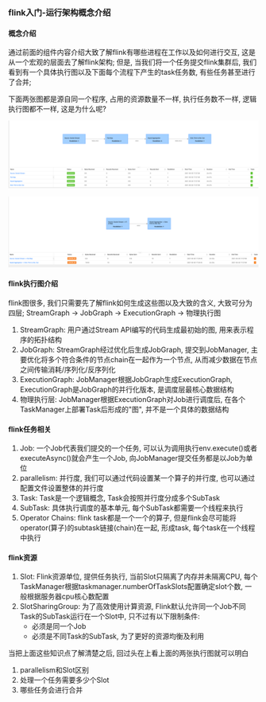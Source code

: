 ### flink入门-运行架构概念介绍

#### 概念介绍
通过前面的组件内容介绍大致了解flink有哪些进程在工作以及如何进行交互, 这是从一个宏观的层面去了解flink架构;
但是, 当我们将一个任务提交flink集群后, 我们看到有一个具体执行图以及下面每个流程下产生的task任务数, 有些任务甚至进行了合并;

下面两张图都是源自同一个程序, 占用的资源数量不一样, 执行任务数不一样, 逻辑执行图都不一样, 这是为什么呢?

![运行架构概念-1.png](https://github.com/basebase/document/blob/master/flink/image/%E8%BF%90%E8%A1%8C%E6%9E%B6%E6%9E%84%E6%A6%82%E5%BF%B5%E4%BB%8B%E7%BB%8D/%E8%BF%90%E8%A1%8C%E6%9E%B6%E6%9E%84%E6%A6%82%E5%BF%B5-1.png?raw=true)

![运行架构概念-2.png](https://github.com/basebase/document/blob/master/flink/image/%E8%BF%90%E8%A1%8C%E6%9E%B6%E6%9E%84%E6%A6%82%E5%BF%B5%E4%BB%8B%E7%BB%8D/%E8%BF%90%E8%A1%8C%E6%9E%B6%E6%9E%84%E6%A6%82%E5%BF%B5-2.png?raw=true)


#### flink执行图介绍
flink图很多, 我们只需要先了解flink如何生成这些图以及大致的含义, 大致可分为四层;
StreamGraph -> JobGraph -> ExecutionGraph -> 物理执行图

1. StreamGraph: 用户通过Stream API编写的代码生成最初始的图, 用来表示程序的拓扑结构
2. JobGraph: StreamGraph经过优化后生成JobGraph, 提交到JobManager, 主要优化将多个符合条件的节点chain在一起作为一个节点, 从而减少数据在节点之间传输消耗/序列化/反序列化
3. ExecutionGraph: JobManager根据JobGraph生成ExecutionGraph, ExecutionGraph是JobGraph的并行化版本, 是调度层最核心数据结构
4. 物理执行层: JobManager根据ExecutionGraph对Job进行调度后, 在各个TaskManager上部署Task后形成的"图", 并不是一个具体的数据结构

#### flink任务相关
1. Job: 一个Job代表我们提交的一个任务, 可以认为调用执行env.execute()或者executeAsync()就会产生一个Job, 向JobManager提交任务都是以Job为单位
2. parallelism: 并行度, 我们可以通过代码设置某一个算子的并行度, 也可以通过配置文件设置整体的并行度
3. Task: Task是一个逻辑概念, Task会按照并行度分成多个SubTask
4. SubTask: 具体执行调度的基本单元, 每个SubTask都需要一个线程来执行
5. Operator Chains: flink task都是一个一个的算子, 但是flink会尽可能将operator(算子)的subtask链接(chain)在一起, 形成task, 每个task在一个线程中执行

#### flink资源

1. Slot: Flink资源单位, 提供任务执行, 当前Slot只隔离了内存并未隔离CPU, 每个TaskManager根据taskmanager.numberOfTaskSlots配置确定slot个数, 一般根据服务器cpu核心数配置
2. SlotSharingGroup: 为了高效使用计算资源, Flink默认允许同一个Job不同Task的SubTask运行在一个Slot中, 只不过有以下限制条件:
    * 必须是同一个Job
    * 必须是不同Task的SubTask, 为了更好的资源均衡及利用


当把上面这些知识点了解清楚之后, 回过头在上看上面的两张执行图就可以明白
1. parallelism和Slot区别
2. 处理一个任务需要多少个Slot
3. 哪些任务会进行合并